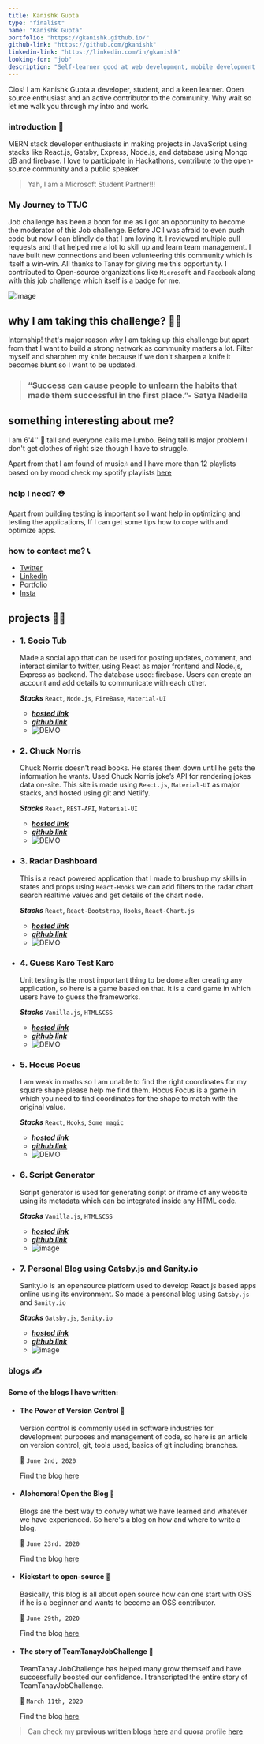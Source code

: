 ```yaml
---
title: Kanishk Gupta
type: "finalist"
name: "Kanishk Gupta"
portfolio: "https://gkanishk.github.io/"
github-link: "https://github.com/gkanishk"
linkedin-link: "https://linkedin.com/in/gkanishk"
looking-for: "job"
description: "Self-learner good at web development, mobile development and working on react "
---
```


Cios! I am Kanishk Gupta a developer, student, and a keen learner. Open source enthusiast and an active contributor to the community. Why wait so let me walk you through my intro and work.

### introduction 🔏

MERN stack developer enthusiasts in making projects in JavaScript using stacks like React.js, Gatsby, Express, Node.js, and database using Mongo dB and firebase.
I love to participate in Hackathons, contribute to the open-source community and a public speaker.  
> Yah, I am a Microsoft Student Partner!!!

### My Journey to TTJC

Job challenge has been a boon for me as I got an opportunity to become the moderator of this Job challenge. Before JC I was afraid to even push code but now I can blindly do that I am loving it. I reviewed multiple pull requests and that helped me a lot to skill up and learn team management. I have built new connections and been volunteering this community which is itself a win-win. All thanks to Tanay for giving me this opportunity.
I contributed to Open-source organizations like `Microsoft` and `Facebook` along with this job challenge which itself is a badge for me. 

![image](https://user-images.githubusercontent.com/33570551/86209017-4759b400-bb8f-11ea-8df3-b4c47ab5ad20.png)

## why I am taking this challenge? 🤔💭

Internship! that's major reason why I am taking up this challenge but apart from that I want to build a strong network as community matters a lot. Filter myself and sharphen my knife because if we don't sharpen a knife it becomes blunt so I want to be updated.

> ### “Success can cause people to unlearn the habits that made them successful in the first place.”- Satya Nadella

## something interesting about me? 

I am 6'4'' 🕺 tall and everyone calls me lumbo. Being tall is major problem I don't get clothes of right size though I have to struggle.  

Apart from that I am found of music🎶 and I have more than 12 playlists based on by mood check my spotify playlists [here](https://open.spotify.com/user/31r5ytacdgyx7cx53upi52ef4bdu?si=ysUUataPRbeC8P6kBl_08Q)

### help I need? ⛑

Apart from building testing is important so I want help in optimizing and testing the applications, If I can get some tips how to cope with and optimize apps.

### how to contact me? 📞

- [Twitter](https://twitter.com/gkanishk_)
- [LinkedIn](https://linkedin.com/in/gkanishk)
- [Portfolio](https://gkanishk.github.io/)
- [Insta](https://instagram.com/gkanishk_)

## projects 👷‍♂️

- ### 1. Socio Tub    

    Made a social app that can be used for posting updates, comment, and interact similar to twitter, using React as major frontend and Node.js, Express as backend. The database used: firebase. Users can create an account and add details to communicate with each other. 

    **_Stacks_** `React`, `Node.js`, `FireBase`, `Material-UI`

    - [**_hosted link_**](http://gkanishk-social.netlify.app/)    
    - [**_github link_**](https://github.com/gkanishk/socialapp-client/) 
    - ![DEMO](https://raw.githubusercontent.com/gkanishk/socialapp-client/master/public/social.gif)
 
- ### 2. Chuck Norris

    Chuck Norris doesn't read books. He stares them down until he gets the information he wants. Used Chuck Norris joke’s API for rendering jokes data on-site. This site is made using `React.js`, `Material-UI` as major stacks, and hosted using git and Netlify.

    **_Stacks_** `React`, `REST-API`, `Material-UI`

    - [**_hosted link_**](http://gkanishk-joke.netlify.app/)  
    - [**_github link_**](https://github.com/gkanishk/chuckjoke/) 
    - ![DEMO](https://raw.githubusercontent.com/gkanishk/chuckjoke/master/public/chuck.gif)

- ### 3. Radar Dashboard 
 
    This is a react powered application that I made to brushup my skills in states and props using `React-Hooks` we can add filters to the radar chart search realtime values and get details of the chart node.

    **_Stacks_** `React`, `React-Bootstrap`, `Hooks`, `React-Chart.js`

    - [**_hosted link_**](https://gkanishk-chart.netlify.app/)  
    - [**_github link_**](https://github.com/gkanishk/Radar-Dashboard)
    - ![DEMO](https://raw.githubusercontent.com/gkanishk/Radar-Dashboard/master/public/radar.gif)  

- ### 4. Guess Karo Test Karo

    Unit testing is the most important thing to be done after creating any application, so here is a game based on that. It is a card game in which users have to guess the frameworks.

    **_Stacks_** `Vanilla.js`, `HTML&CSS`

    - [**_hosted link_**](https://gkanishk.github.io/GuessKaro/)  
    - [**_github link_**](https://github.com/gkanishk/GuessKaro)
    - ![DEMO](https://raw.githubusercontent.com/gkanishk/GuessKaro/master/assests/guess.gif)

- ### 5. Hocus Pocus

    I am weak in maths so I am unable to find the right coordinates for my square shape please help me find them. Hocus Focus is a game in which you need to find coordinates for the shape to match with the original value.

    **_Stacks_** `React`, `Hooks`, `Some magic`

    - [**_hosted link_**](https://gkanishk-math.netlify.app/)  
    - [**_github link_**](https://github.com/gkanishk/HocusPocus/)
    - ![DEMO](https://raw.githubusercontent.com/gkanishk/HocusPocus/master/public/hocus.gif)

- ### 6. Script Generator

    Script generator is used for generating script or iframe of any website using its metadata which can be integrated inside any HTML code.

    **_Stacks_** `Vanilla.js`, `HTML&CSS`

    - [**_hosted link_**](https://gkanishk.github.io/js-plugin/)  
    - [**_github link_**](https://github.com/gkanishk/js-plugin)
    - ![image](https://user-images.githubusercontent.com/33570551/86213925-1467ee00-bb98-11ea-952c-0c9e2d8d8547.png)

- ### 7. Personal Blog using Gatsby.js and Sanity.io

    Sanity.io is an opensource platform used to develop React.js based apps online using its environment. So made a personal blog using `Gatsby.js` and `Sanity.io` 

    **_Stacks_** `Gatsby.js`, `Sanity.io`

    - [**_hosted link_**](https://gkanishk-blog.netlify.com/)   
    - [**_github link_**](https://github.com/gkanishk/sanity-gatsby-blog)
    - ![image](https://user-images.githubusercontent.com/33570551/86214046-411c0580-bb98-11ea-94bf-a61c5ecf9732.png)  


### blogs ✍

#### Some of the blogs I have written:

- #### The Power of Version Control 💪
        
    Version control is commonly used in software industries for development purposes and management of code, so here is an article on version control, git, tools used, basics of git including branches.

    🎯 `June 2nd, 2020`

    Find the blog [here](https://gkanishk-blog.netlify.com/blog/2020/06/version-control/)

- #### Alohomora! Open the Blog 📝

    Blogs are the best way to convey what we have learned and whatever we have experienced. So here's a blog on how and where to write a blog.

    🎯 `June 23rd. 2020`
    
    Find the blog [here](https://gkanishk-blog.netlify.app/blog/2020/06/blog/)

- #### Kickstart to open-source 🌟

    Basically, this blog is all about open source how can one start with OSS if he is a beginner and wants to become an OSS contributor.
    
    🎯 `June 29th, 2020`

    Find the blog [here](https://gkanishk-blog.netlify.app/blog/2020/06/oss/)

- #### The story of TeamTanayJobChallenge 🚉

    TeamTanay JobChallenge has helped many grow themself and have successfully boosted our confidence. I transcripted the entire story of TeamTanayJobChallenge.

    🎯 `March 11th, 2020`

    Find the blog [here](https://2020.teamtanay.jobchallenge.dev/origin_story/)


> Can check my **previous written blogs** [here](https://gkanishk-blog.netlify.com) and **quora** profile [here](https://www.quora.com/profile/Kanishk-Gupta-51)